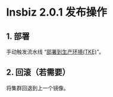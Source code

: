 # Insbiz 2.0.1 发布操作<!-- omit in toc -->

## 1. 部署

手动触发流水线 “[部署到生产环境(TKE)](https://github.com/fooins/insbiz2/actions/workflows/deploy-to-prod-tke.yaml)”。

## 2. 回滚（若需要）

将集群回退到上一个镜像。
